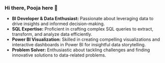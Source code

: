 ### Hi there, Pooja here 👋

- **BI Developer & Data Enthusiast:** Passionate about leveraging data to drive insights and informed decision-making.
- **SQL Expertise:** Proficient in crafting complex SQL queries to extract, transform, and analyze data efficiently.
- **Power BI Visualization:** Skilled in creating compelling visualizations and interactive dashboards in Power BI for insightful data storytelling.
- **Problem Solver:** Enthusiastic about tackling challenges and finding innovative solutions to data-related problems.

